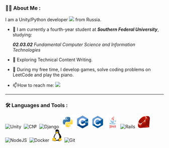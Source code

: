 ### :man_technologist: About Me :
I am a Unity/Python developer <img src="https://media.giphy.com/media/WUlplcMpOCEmTGBtBW/giphy.gif" width="30"> from Russia.

- :book: I am currently a fourth-year student at **_Southern Federal University_**, studying:

  _**02.03.02** Fundamental Computer Science and Information Technologies_

- :seedling: Exploring Technical Content Writing.

- :musical_keyboard: During my free time, I develop games, solve coding problems on LeetCode and play the piano.

- :mailbox:How to reach me: [![](https://img.shields.io/badge/-telegram-red?color=white&logo=telegram&logoColor=black)](https://t.me/inrag3)
---

### :hammer_and_wrench: Languages and Tools :
<div>
  <img src="https://companieslogo.com/img/orig/U.D-7a606e31.png?t=1634728034" title="Unity" alt="Unity" width="35" height="40"/>&nbsp;
  <img src="https://static.cdnlogo.com/logos/c/68/c-sharp-350x350.png" title="С№" alt="С№" width="40" height="40"/>&nbsp;
  <img src="https://icon-library.com/images/django-icon/django-icon-0.jpg" title="Django" alt="Django" width="40" height="40"/>&nbsp;
  <img src="https://github.com/devicons/devicon/blob/master/icons/python/python-original.svg" title="Python" alt="Python" width="40" height="40"/>&nbsp;
  <img src="https://github.com/devicons/devicon/blob/master/icons/cplusplus/cplusplus-original.svg" title="C++" alt="C++" width="40" height="40"/>&nbsp;
  <img src="https://github.com/devicons/devicon/blob/master/icons/c/c-original.svg" title="C" alt="C" width="40" height="40"/>&nbsp;
  <img src="https://github.com/devicons/devicon/blob/master/icons/java/java-original-wordmark.svg" title="Java" alt="Java" width="40" height="40"/>
  <img src="https://inlnk.ru/vo2V5E" title="Rails" alt="Rails" width="40" height="40"/>&nbsp;
  <img src="https://github.com/devicons/devicon/blob/master/icons/ruby/ruby-original.svg" title="Ruby" alt="Ruby" width="40" height="40"/>&nbsp;
  <img src="https://images.g2crowd.com/uploads/product/image/large_detail/large_detail_f0b606abb6d19089febc9faeeba5bc05/nodejs-development-services.png" title="NodeJS" alt="NodeJS" width="40" height="40"/>&nbsp;
  <img src="https://cdn-icons-png.flaticon.com/512/5969/5969059.png" title="Docker" alt="Docker" width="40" height="40"/>
  <img src="https://github.com/devicons/devicon/blob/master/icons/linux/linux-original.svg" title="Linux" alt="Linux" width="40" height="40"/>
  <img src="https://git-scm.com/images/logos/downloads/Git-Icon-1788C.png" title="Git" alt="Git" width="40" height="40"/>
</div
